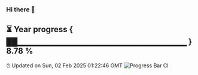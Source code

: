 ### Hi there 👋
⏳ Year progress { ██▁▁▁▁▁▁▁▁▁▁▁▁▁▁▁▁▁▁▁▁▁▁▁▁▁▁▁▁ } 8.78 %
---
⏰ Updated on Sun, 02 Feb 2025 01:22:46 GMT
![Progress Bar CI](https://github.com/liununu/liununu/workflows/Progress%20Bar%20CI/badge.svg)
